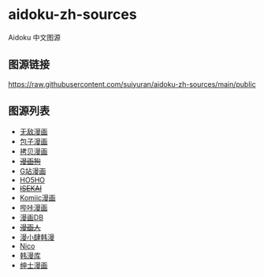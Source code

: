 # aidoku-zh-sources

Aidoku 中文图源

## 图源链接

https://raw.githubusercontent.com/suiyuran/aidoku-zh-sources/main/public

## 图源列表

- [无敌漫画](https://www.55dmh.com)
- [包子漫画](https://www.baozimh.com)
- [拷贝漫画](https://www.copymanga.tv)
- ~~[漫画狗](https://dogemanga.com)~~
- [G站漫画](https://godamanga.com)
- [HO5HO](https://www.ho5ho.com)
- ~~[ISEKAI](https://isekai.ch)~~
- [Komiic漫画](https://komiic.com)
- [哔咔漫画](https://manhuabika.com)
- [漫画DB](https://www.manhuadb.com)
- ~~[漫画人](https://www.manhuaren.com)~~
- [漫小肆韩漫](https://www.mxshm.site)
- [Nico](https://nicohub.cc)
- [韩漫库](https://se8.us)
- [绅士漫画](https://www.wnacg.com)
